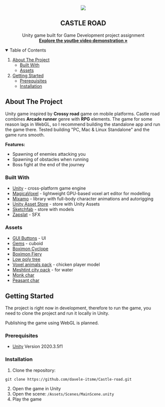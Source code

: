<!-- INTRODUCTION -->
<br />
<p align="center">
    <img src="https://user-images.githubusercontent.com/42817904/117027430-f9f12a80-acfc-11eb-8bf8-890c9b0848bd.gif"/>
  <h2 align="center">CASTLE ROAD</h2>
  <p align="center">
    Unity game built for Game Development project assignment 
    <br />
    <a href="https://youtu.be/L8I28eNKKAY"><strong>Explore the youtbe video demonstration »</strong></a>
    <br />
  </p>
</p>

<!-- TABLE OF CONTENTS -->
<details open="open">
  <summary>Table of Contents</summary>
  <ol>
    <li>
      <a href="#about-the-project">About The Project</a>
      <ul>
        <li><a href="#built-with">Built With</a></li>
        <li><a href="#assets">Assets</a></li>
      </ul>
    </li>
    <li>
      <a href="#getting-started">Getting Started</a>
      <ul>
        <li><a href="#prerequisites">Prerequisites</a></li>
        <li><a href="#installation">Installation</a></li>
      </ul>
    </li>
  </ol>
</details>

<!-- ABOUT THE PROJECT -->
## About The Project

Unity game inspired by <strong>Crossy road</strong> game on mobile platforms. Castle road combines <strong>Arcade runner</strong> genre with <strong>RPG</strong> elements. 
The game for some reason lags in WebGL, so I recommend building the standalone app and run the game there. Tested building "PC, Mac & Linux Standalone" and the game runs smooth.

<strong>Features:</strong>
* Spawning of enemies attacking you
* Spawning of obstacles when running
* Boss fight at the end of the journey

### Built With

* [Unity](https://unity.com/) - cross-platform game engine
* [MagicaVoxel](https://ephtracy.github.io/) - lightweight GPU-based voxel art editor for modelling
* [Mixamo](https://www.mixamo.com/#/) - library with full-body character animations and autorigging
* [Unity Asset Store](https://assetstore.unity.com/) - store with Unity Assets
* [Sketchfab](https://sketchfab.com/feed) - store with models
* [Zapslat](https://www.zapsplat.com/) - SFX

### Assets

* [GUI Buttons](https://assetstore.unity.com/packages/2d/gui/icons/game-gui-buttons-96277) - UI
* [Gems](https://assetstore.unity.com/packages/3d/props/simple-gems-ultimate-animated-customizable-pack-73764) - cuboid
* [Boximon Cyclope](https://assetstore.unity.com/packages/3d/characters/meshtint-free-boximon-cyclopes-mega-toon-series-154436)
* [Boximon Fiery](https://assetstore.unity.com/packages/3d/characters/meshtint-free-boximon-fiery-mega-toon-series-153958)
* [Low poly tree](https://assetstore.unity.com/packages/3d/low-poly-tree-62946)
* [Voxel animals pack](https://assetstore.unity.com/packages/3d/characters/animals/voxel-animals-pack-133366) - chicken player model
* [Meshtint city pack](https://assetstore.unity.com/packages/3d/environments/urban/meshtint-free-city-lite-pack-mega-toon-series-152378) - for water
* [Monk char](https://sketchfab.com/3d-models/monk-character-8cacbd85a5b84f59a8c9000d7a6dcca2)
* [Peasant char](https://sketchfab.com/3d-models/peasant-character-df91025680a5433eb5917a466211dba1)

<!-- GETTING STARTED -->
## Getting Started

The project is right now in development, therefore to run the game, you need to clone the project and run it locally in Unity.

Publishing the game using WebGL is planned.

### Prerequisites

* [Unity](https://unity.com/) Version 2020.3.5f1

### Installation

1. Clone the repository:
  ```
 git clone https://github.com/davele-itsme/Castle-road.git
  ```
2. Open the game in Unity
3. Open the scene: `/Assets/Scenes/MainScene.unity`
4. Play the game

